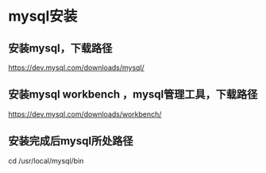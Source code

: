 # mysql安装

## 安装mysql，下载路径

<https://dev.mysql.com/downloads/mysql/>

## 安装mysql workbench ，mysql管理工具，下载路径

<https://dev.mysql.com/downloads/workbench/>

## 安装完成后mysql所处路径

cd /usr/local/mysql/bin
